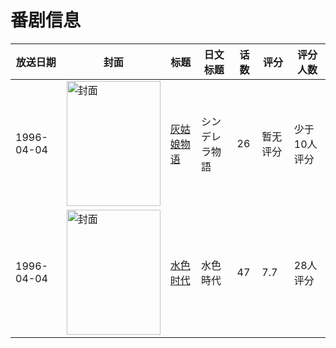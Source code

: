 # 番剧信息

|放送日期|封面|标题|日文标题|话数|评分|评分人数|
|---|---|---|---|---|---|---|
|1996-04-04|<img src="//lain.bgm.tv/pic/cover/c/b5/c9/82383_CM1YP.jpg" alt="封面" style="width:150px;height:200px;object-fit:cover;">|[灰姑娘物语](https://bangumi.tv/subject/82383)|シンデレラ物語|26|暂无评分|少于10人评分|
|1996-04-04|<img src="//lain.bgm.tv/pic/cover/c/fb/6f/82384_z0rH2.jpg" alt="封面" style="width:150px;height:200px;object-fit:cover;">|[水色时代](https://bangumi.tv/subject/82384)|水色時代|47|7.7|28人评分|

